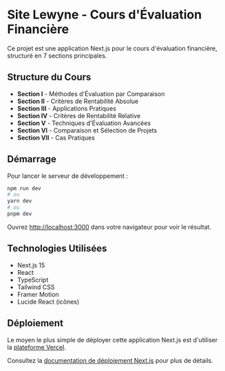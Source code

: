 # Site Lewyne - Cours d'Évaluation Financière

Ce projet est une application Next.js pour le cours d'évaluation financière, structuré en 7 sections principales.

## Structure du Cours

- **Section I** - Méthodes d'Évaluation par Comparaison
- **Section II** - Critères de Rentabilité Absolue  
- **Section III** - Applications Pratiques
- **Section IV** - Critères de Rentabilité Relative
- **Section V** - Techniques d'Évaluation Avancées
- **Section VI** - Comparaison et Sélection de Projets
- **Section VII** - Cas Pratiques

## Démarrage

Pour lancer le serveur de développement :

```bash
npm run dev
# ou
yarn dev
# ou
pnpm dev
```

Ouvrez [http://localhost:3000](http://localhost:3000) dans votre navigateur pour voir le résultat.

## Technologies Utilisées

- Next.js 15
- React
- TypeScript
- Tailwind CSS
- Framer Motion
- Lucide React (icônes)

## Déploiement

Le moyen le plus simple de déployer cette application Next.js est d'utiliser la [plateforme Vercel](https://vercel.com/new?utm_medium=default-template&filter=next.js&utm_source=create-next-app&utm_campaign=create-next-app-readme).

Consultez la [documentation de déploiement Next.js](https://nextjs.org/docs/app/building-your-application/deploying) pour plus de détails.
